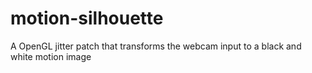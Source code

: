 # motion-silhouette
A OpenGL jitter patch that transforms the webcam input to a black and white motion image
